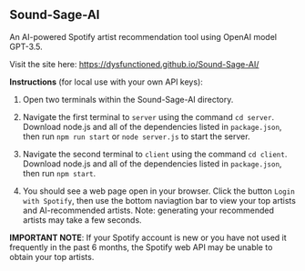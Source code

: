 ## Sound-Sage-AI
An AI-powered Spotify artist recommendation tool using OpenAI model GPT-3.5.

Visit the site here: https://dysfunctioned.github.io/Sound-Sage-AI/


**Instructions** (for local use with your own API keys):
1. Open two terminals within the Sound-Sage-AI directory.

2. Navigate the first terminal to ```server``` using the command ```cd server```. Download node.js and all of the dependencies listed in ```package.json```, then run ```npm run start``` or ```node server.js``` to start the server.

3. Navigate the second terminal to ```client``` using the command ```cd client```. Download node.js and all of the dependencies listed in ```package.json```, then run ```npm start```.

4. You should see a web page open in your browser. Click the button ```Login with Spotify```, then use the bottom naviagtion bar to view your top artists and AI-recommended artists. Note: generating your recommended artists may take a few seconds.


**IMPORTANT NOTE**: If your Spotify account is new or you have not used it frequently in the past 6 months, the Spotify web API may be unable to obtain your top artists.
